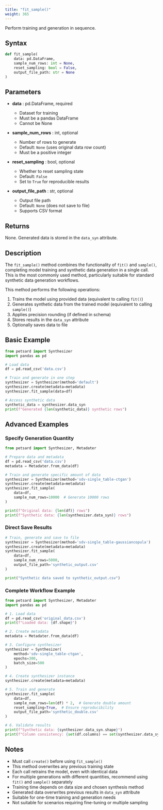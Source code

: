 ```yaml
---
title: "fit_sample()"
weight: 365
---
```


Perform training and generation in sequence.

## Syntax

```python
def fit_sample(
    data: pd.DataFrame,
    sample_num_rows: int = None,
    reset_sampling: bool = False,
    output_file_path: str = None
)
```

## Parameters

- **data** : pd.DataFrame, required
    - Dataset for training
    - Must be a pandas DataFrame
    - Cannot be None

- **sample_num_rows** : int, optional
    - Number of rows to generate
    - Default: `None` (uses original data row count)
    - Must be a positive integer

- **reset_sampling** : bool, optional
    - Whether to reset sampling state
    - Default: `False`
    - Set to `True` for reproducible results

- **output_file_path** : str, optional
    - Output file path
    - Default: `None` (does not save to file)
    - Supports CSV format

## Returns

None. Generated data is stored in the `data_syn` attribute.

## Description

The `fit_sample()` method combines the functionality of `fit()` and `sample()`, completing model training and synthetic data generation in a single call. This is the most commonly used method, particularly suitable for standard synthetic data generation workflows.

This method performs the following operations:
1. Trains the model using provided data (equivalent to calling `fit()`)
2. Generates synthetic data from the trained model (equivalent to calling `sample()`)
3. Applies precision rounding (if defined in schema)
4. Stores results in the `data_syn` attribute
5. Optionally saves data to file

## Basic Example

```python
from petsard import Synthesizer
import pandas as pd

# Load data
df = pd.read_csv('data.csv')

# Train and generate in one step
synthesizer = Synthesizer(method='default')
synthesizer.create(metadata=metadata)
synthesizer.fit_sample(data=df)

# Access synthetic data
synthetic_data = synthesizer.data_syn
print(f"Generated {len(synthetic_data)} synthetic rows")
```

## Advanced Examples

### Specify Generation Quantity

```python
from petsard import Synthesizer, Metadater

# Prepare data and metadata
df = pd.read_csv('data.csv')
metadata = Metadater.from_data(df)

# Train and generate specific amount of data
synthesizer = Synthesizer(method='sdv-single_table-ctgan')
synthesizer.create(metadata=metadata)
synthesizer.fit_sample(
    data=df,
    sample_num_rows=10000  # Generate 10000 rows
)

print(f"Original data: {len(df)} rows")
print(f"Synthetic data: {len(synthesizer.data_syn)} rows")
```

### Direct Save Results

```python
# Train, generate and save to file
synthesizer = Synthesizer(method='sdv-single_table-gaussiancopula')
synthesizer.create(metadata=metadata)
synthesizer.fit_sample(
    data=df,
    sample_num_rows=5000,
    output_file_path='synthetic_output.csv'
)

print("Synthetic data saved to synthetic_output.csv")
```

### Complete Workflow Example

```python
from petsard import Synthesizer, Metadater
import pandas as pd

# 1. Load data
df = pd.read_csv('original_data.csv')
print(f"Loaded data: {df.shape}")

# 2. Create metadata
metadata = Metadater.from_data(df)

# 3. Configure synthesizer
synthesizer = Synthesizer(
    method='sdv-single_table-ctgan',
    epochs=300,
    batch_size=500
)

# 4. Create synthesizer instance
synthesizer.create(metadata=metadata)

# 5. Train and generate
synthesizer.fit_sample(
    data=df,
    sample_num_rows=len(df) * 2,  # Generate double amount
    reset_sampling=True,  # Ensure reproducibility
    output_file_path='synthetic_double.csv'
)

# 6. Validate results
print(f"Synthetic data: {synthesizer.data_syn.shape}")
print(f"Column consistency: {set(df.columns) == set(synthesizer.data_syn.columns)}")
```

## Notes

- Must call `create()` before using `fit_sample()`
- This method overwrites any previous training state
- Each call retrains the model, even with identical data
- For multiple generations with different quantities, recommend using `fit()` and `sample()` separately
- Training time depends on data size and chosen synthesis method
- Generated data overwrites previous results in `data_syn` attribute
- Suitable for one-time training and generation needs
- Not suitable for scenarios requiring fine-tuning or multiple sampling